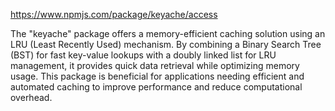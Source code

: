 https://www.npmjs.com/package/keyache/access

The "keyache" package offers a memory-efficient caching solution using an LRU (Least Recently Used) mechanism. By combining a Binary Search Tree (BST) for fast key-value lookups with a doubly linked list for LRU management, it provides quick data retrieval while optimizing memory usage. This package is beneficial for applications needing efficient and automated caching to improve performance and reduce computational overhead.
